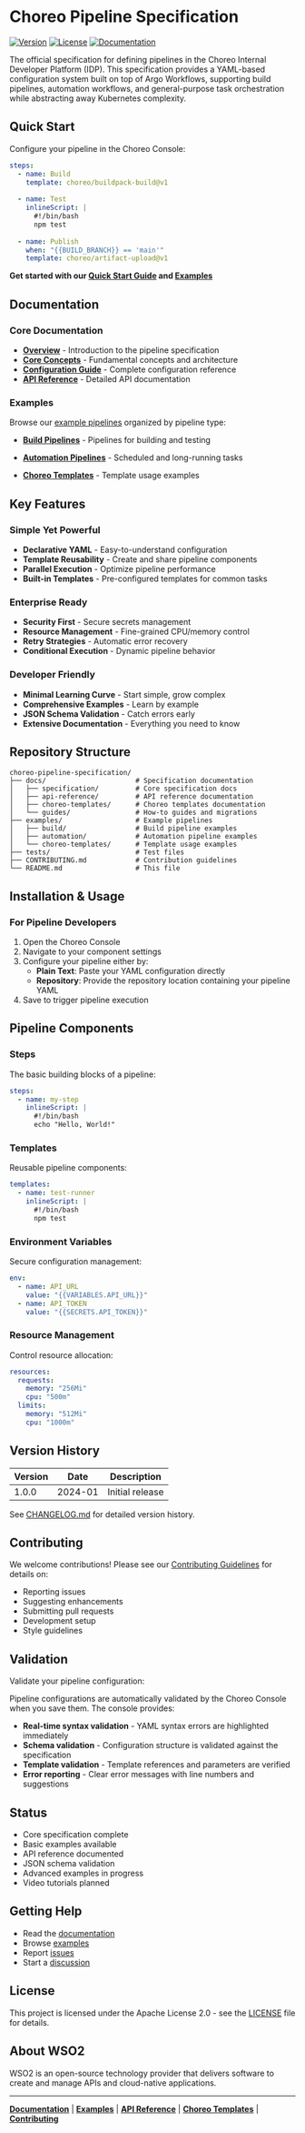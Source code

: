# Choreo Pipeline Specification

[![Version](https://img.shields.io/badge/version-1.0.0-blue.svg)](https://github.com/wso2/choreo-pipeline-specification/releases)
[![License](https://img.shields.io/badge/license-Apache%202.0-green.svg)](LICENSE)
[![Documentation](https://img.shields.io/badge/docs-latest-brightgreen.svg)](docs/)

The official specification for defining pipelines in the Choreo Internal Developer Platform (IDP). This specification provides a YAML-based configuration system built on top of Argo Workflows, supporting build pipelines, automation workflows, and general-purpose task orchestration while abstracting away Kubernetes complexity.

## Quick Start

Configure your pipeline in the Choreo Console:

```yaml
steps:
  - name: Build
    template: choreo/buildpack-build@v1
  
  - name: Test
    inlineScript: |
      #!/bin/bash
      npm test
  
  - name: Publish
    when: "{{BUILD_BRANCH}} == 'main'"
    template: choreo/artifact-upload@v1
```

**Get started with our [Quick Start Guide](docs/guides/quick-start.md) and [Examples](examples/README.md)**

## Documentation

### Core Documentation

- [**Overview**](docs/specification/overview.md) - Introduction to the pipeline specification
- [**Core Concepts**](docs/specification/concepts.md) - Fundamental concepts and architecture
- [**Configuration Guide**](docs/specification/pipeline-configuration.md) - Complete configuration reference
- [**API Reference**](docs/api-reference/index.md) - Detailed API documentation

### Examples

Browse our [example pipelines](examples/) organized by pipeline type:

- [**Build Pipelines**](examples/build/) - Pipelines for building and testing
  
- [**Automation Pipelines**](examples/automation/) - Scheduled and long-running tasks
- [**Choreo Templates**](examples/choreo-templates/) - Template usage examples

## Key Features

### Simple Yet Powerful

- **Declarative YAML** - Easy-to-understand configuration
- **Template Reusability** - Create and share pipeline components
- **Parallel Execution** - Optimize pipeline performance
- **Built-in Templates** - Pre-configured templates for common tasks

### Enterprise Ready

- **Security First** - Secure secrets management
- **Resource Management** - Fine-grained CPU/memory control
- **Retry Strategies** - Automatic error recovery
- **Conditional Execution** - Dynamic pipeline behavior

### Developer Friendly

- **Minimal Learning Curve** - Start simple, grow complex
- **Comprehensive Examples** - Learn by example
- **JSON Schema Validation** - Catch errors early
- **Extensive Documentation** - Everything you need to know

## Repository Structure

```
choreo-pipeline-specification/
├── docs/                      # Specification documentation
│   ├── specification/         # Core specification docs
│   ├── api-reference/         # API reference documentation
│   ├── choreo-templates/      # Choreo templates documentation
│   └── guides/                # How-to guides and migrations
├── examples/                  # Example pipelines
│   ├── build/                 # Build pipeline examples
│   ├── automation/            # Automation pipeline examples
│   └── choreo-templates/      # Template usage examples
├── tests/                     # Test files
├── CONTRIBUTING.md            # Contribution guidelines
└── README.md                  # This file
```

## Installation & Usage

### For Pipeline Developers

1. Open the Choreo Console
2. Navigate to your component settings
3. Configure your pipeline either by:
   - **Plain Text**: Paste your YAML configuration directly
   - **Repository**: Provide the repository location containing your pipeline YAML
4. Save to trigger pipeline execution


## Pipeline Components

### Steps

The basic building blocks of a pipeline:

```yaml
steps:
  - name: my-step
    inlineScript: |
      #!/bin/bash
      echo "Hello, World!"
```

### Templates

Reusable pipeline components:

```yaml
templates:
  - name: test-runner
    inlineScript: |
      #!/bin/bash
      npm test
```

### Environment Variables

Secure configuration management:

```yaml
env:
  - name: API_URL
    value: "{{VARIABLES.API_URL}}"
  - name: API_TOKEN
    value: "{{SECRETS.API_TOKEN}}"
```

### Resource Management

Control resource allocation:

```yaml
resources:
  requests:
    memory: "256Mi"
    cpu: "500m"
  limits:
    memory: "512Mi"
    cpu: "1000m"
```

## Version History

| Version | Date | Description |
|---------|------|-------------|
| 1.0.0 | 2024-01 | Initial release |

See [CHANGELOG.md](CHANGELOG.md) for detailed version history.

## Contributing

We welcome contributions! Please see our [Contributing Guidelines](CONTRIBUTING.md) for details on:

- Reporting issues
- Suggesting enhancements
- Submitting pull requests
- Development setup
- Style guidelines

## Validation

Validate your pipeline configuration:

Pipeline configurations are automatically validated by the Choreo Console when you save them. The console provides:

- **Real-time syntax validation** - YAML syntax errors are highlighted immediately
- **Schema validation** - Configuration structure is validated against the specification
- **Template validation** - Template references and parameters are verified
- **Error reporting** - Clear error messages with line numbers and suggestions


## Status

- Core specification complete
- Basic examples available
- API reference documented
- JSON schema validation
- Advanced examples in progress
- Video tutorials planned

## Getting Help

- Read the [documentation](specification/overview.md)
- Browse [examples](examples/)
- Report [issues](https://github.com/wso2/choreo-pipeline-specification/issues)
- Start a [discussion](https://github.com/wso2/choreo-pipeline-specification/discussions)

## License

This project is licensed under the Apache License 2.0 - see the [LICENSE](LICENSE) file for details.

## About WSO2

WSO2 is an open-source technology provider that delivers software to create and manage APIs and cloud-native applications.

---

**[Documentation](docs/)** | **[Examples](examples/)** | **[API Reference](docs/api-reference/)** | **[Choreo Templates](docs/choreo-templates/overview.md)** | **[Contributing](CONTRIBUTING.md)**
